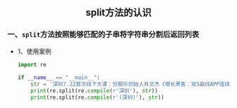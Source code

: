## <center>split方法的认识</center>

### 一、`split`方法按照能够匹配的子串将字符串分割后返回列表

* 1、使用案例

  ```py
  import re
      
  if __name__ == "__main__":
      str = '深圳7.22首次线下大课：分期乐创始人肖文杰《增长黑客：双S曲线APP连续自App然生长》今天12点将于混沌大学app开始现场报名。首次大课，不容错过！如有疑问，咨询18069818935。回TD退订【混沌大学深圳分社】'
      print(re.split(re.compile(r'深圳'), str))
      print(re.split(re.compile(r'(深圳)'), str))
  ```